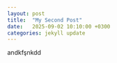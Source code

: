 ```yaml
---
layout: post
title:  "My Second Post"
date:   2025-09-02 10:10:00 +0300
categories: jekyll update
---
```

andkfşnkdd